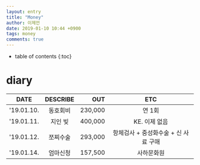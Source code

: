 ```yaml
---
layout: entry
title: "Money"
author: 이제언
date: 2019-01-10 10:44 +0900
tags: money 
comments: true
--- 
```

* table of contents
{:toc}

# diary

|    DATE  | DESCRIBE |   OUT   |       ETC     |
|:--------:|:--------:|--------:|:-------------:|
|'19.01.10.| 동호회비 | 230,000 |        연 1회 |
|'19.01.11.|  지인 빚 | 400,000 | KE. 이제 없음 |
|'19.01.12.| 쪼찌수술 | 293,000 | 항체검사 + 중성화수술 + 신 사료 구매 |
|'19.01.14.| 엄마신청 | 157,500 |   사하문화원  |


# 
